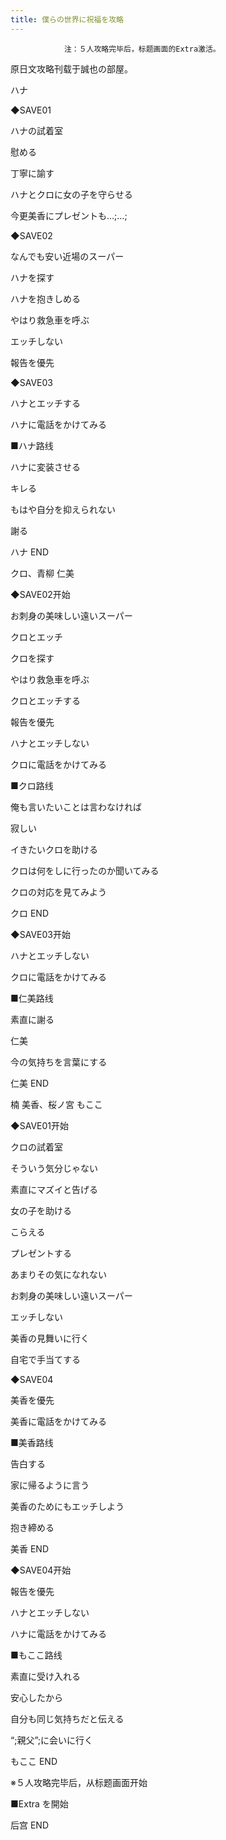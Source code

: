```yaml
---
title: 僕らの世界に祝福を攻略
---
```


                注：５人攻略完毕后，标题画面的Extra激活。

原日文攻略刊载于誠也の部屋。



ハナ



◆SAVE01

ハナの試着室

慰める

丁寧に諭す

ハナとクロに女の子を守らせる

今更美香にプレゼントも…;…;

◆SAVE02

なんでも安い近場のスーパー

ハナを探す

ハナを抱きしめる

やはり救急車を呼ぶ

エッチしない

報告を優先

◆SAVE03

ハナとエッチする

ハナに電話をかけてみる

■ハナ路线

ハナに変装させる

キレる

もはや自分を抑えられない

謝る



ハナ END



クロ、青柳 仁美



◆SAVE02开始

お刺身の美味しい遠いスーパー

クロとエッチ

クロを探す

やはり救急車を呼ぶ

クロとエッチする

報告を優先

ハナとエッチしない

クロに電話をかけてみる

■クロ路线

俺も言いたいことは言わなければ

寂しい

イきたいクロを助ける

クロは何をしに行ったのか聞いてみる

クロの対応を見てみよう



クロ END



◆SAVE03开始

ハナとエッチしない

クロに電話をかけてみる

■仁美路线

素直に謝る

仁美

今の気持ちを言葉にする



仁美 END



楠 美香、桜ノ宮 もここ



◆SAVE01开始

クロの試着室

そういう気分じゃない

素直にマズイと告げる

女の子を助ける

こらえる

プレゼントする

あまりその気になれない

お刺身の美味しい遠いスーパー

エッチしない

美香の見舞いに行く

自宅で手当てする

◆SAVE04

美香を優先

美香に電話をかけてみる

■美香路线

告白する

家に帰るように言う

美香のためにもエッチしよう

抱き締める



美香 END



◆SAVE04开始

報告を優先

ハナとエッチしない

ハナに電話をかけてみる

■もここ路线

素直に受け入れる

安心したから

自分も同じ気持ちだと伝える

“;親父”;に会いに行く



もここ END



※５人攻略完毕后，从标题画面开始

■Extra を開始



后宫 END


              

